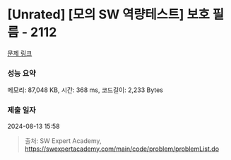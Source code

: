 # [Unrated] [모의 SW 역량테스트] 보호 필름 - 2112 

[문제 링크](https://swexpertacademy.com/main/code/problem/problemDetail.do?contestProbId=AV5V1SYKAaUDFAWu) 

### 성능 요약

메모리: 87,048 KB, 시간: 368 ms, 코드길이: 2,233 Bytes

### 제출 일자

2024-08-13 15:58



> 출처: SW Expert Academy, https://swexpertacademy.com/main/code/problem/problemList.do